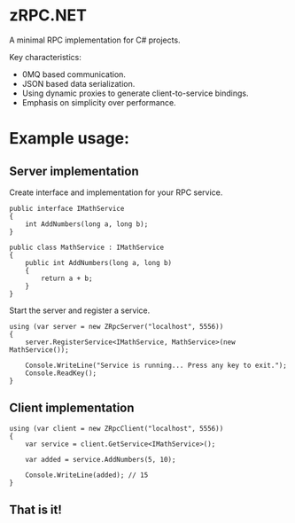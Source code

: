 # zRPC.NET 

A minimal RPC implementation for C# projects.

Key characteristics:
- 0MQ based communication.
- JSON based data serialization.
- Using dynamic proxies to generate client-to-service bindings.
- Emphasis on simplicity over performance.

# Example usage:
## Server implementation

Create interface and implementation for your RPC service.
```
public interface IMathService
{
    int AddNumbers(long a, long b);
}

public class MathService : IMathService
{
    public int AddNumbers(long a, long b)
    {
        return a + b;
    }
}
```

Start the server and register a service.
```
using (var server = new ZRpcServer("localhost", 5556))
{
    server.RegisterService<IMathService, MathService>(new MathService());

    Console.WriteLine("Service is running... Press any key to exit.");
    Console.ReadKey();
}
```

## Client implementation

```
using (var client = new ZRpcClient("localhost", 5556))
{
    var service = client.GetService<IMathService>();

    var added = service.AddNumbers(5, 10);

    Console.WriteLine(added); // 15
}
```

**That is it!**
--- 
